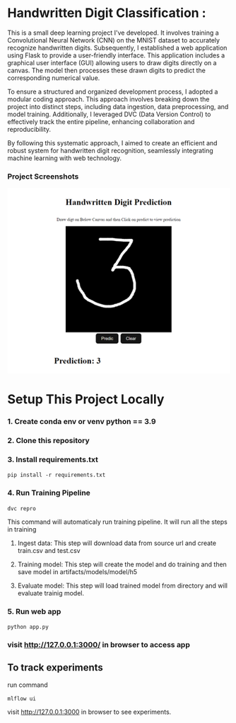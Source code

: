 # Handwritten Digit Classification :

This is a small deep learning project I've developed. It involves training a Convolutional Neural Network (CNN) on the MNIST dataset to accurately recognize handwritten digits. Subsequently, I established a web application using Flask to provide a user-friendly interface. This application includes a graphical user interface (GUI) allowing users to draw digits directly on a canvas. The model then processes these drawn digits to predict the corresponding numerical value.

To ensure a structured and organized development process, I adopted a modular coding approach. This approach involves breaking down the project into distinct steps, including data ingestion, data preprocessing, and model training. Additionally, I leveraged DVC (Data Version Control) to effectively track the entire pipeline, enhancing collaboration and reproducibility.

By following this systematic approach, I aimed to create an efficient and robust system for handwritten digit recognition, seamlessly integrating machine learning with web technology.

### Project Screenshots

![snap-1](outputs/snap-1.png)


# Setup This Project Locally



###  1. Create conda env or venv python == 3.9

###  2. Clone this repository

###  3. Install requirements.txt

 ```
pip install -r requirements.txt
 ```
###  4. Run Training Pipeline
```
dvc repro
```
This command will automaticaly run training pipeline. It will run all the steps in training
1. Ingest data: This step will download data from source url and create train.csv and test.csv

2. Training model: This step will create the model and do training and then save model in artifacts/models/model/h5
       
3. Evaluate model: This step will load trained model from directory and will evaluate trainig model.

###  5. Run web app

```
python app.py
```
### visit http://127.0.0.1:3000/ in browser to access app

## To track experiments 
run command
```
mlflow ui
```

visit http://127.0.0.1:3000 in browser to see experiments.